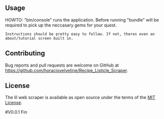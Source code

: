 
## Usage

HOWTO: 
    "bin/console" runs the application. Before running "bundle" will be required to pick up the neccasary gems for your quest. 

    Instructions should be pretty easy to follow. If not, theres even an about/tutorial screen built in. 


## Contributing

Bug reports and pull requests are welcome on GitHub at https://github.com/horaciovelvetine/Recipe_Listicle_Scraper.

## License

The lil web scraper is available as open source under the terms of the [MIT License](https://opensource.org/licenses/MIT).

#V0.0.1 Fin